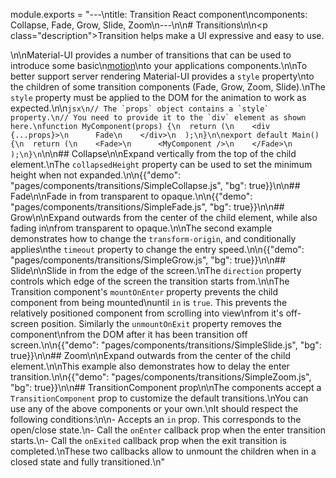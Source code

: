 module.exports = "---\ntitle: Transition React component\ncomponents: Collapse, Fade, Grow, Slide, Zoom\n---\n\n# Transitions\n\n<p class=\"description\">Transition helps make a UI expressive and easy to use.</p>\n\nMaterial-UI provides a number of transitions that can be used to introduce some basic\n[motion](https://material.io/design/motion/)\nto your applications components.\n\nTo better support server rendering Material-UI provides a `style` property\nto the children of some transition components (Fade, Grow, Zoom, Slide).\nThe `style` property must be applied to the DOM for the animation to work as expected.\n\n```jsx\n// The `props` object contains a `style` property.\n// You need to provide it to the `div` element as shown here.\nfunction MyComponent(props) {\n  return (\n    <div {...props}>\n      Fade\n    </div>\n  );\n}\n\nexport default Main() {\n  return (\n    <Fade>\n      <MyComponent />\n    </Fade>\n  );\n}\n```\n\n## Collapse\n\nExpand vertically from the top of the child element.\nThe `collapsedHeight` property can be used to set the minimum height when not expanded.\n\n{{\"demo\": \"pages/components/transitions/SimpleCollapse.js\", \"bg\": true}}\n\n## Fade\n\nFade in from transparent to opaque.\n\n{{\"demo\": \"pages/components/transitions/SimpleFade.js\", \"bg\": true}}\n\n## Grow\n\nExpand outwards from the center of the child element, while also fading in\nfrom transparent to opaque.\n\nThe second example demonstrates how to change the `transform-origin`, and conditionally applies\nthe `timeout` property to change the entry speed.\n\n{{\"demo\": \"pages/components/transitions/SimpleGrow.js\", \"bg\": true}}\n\n## Slide\n\nSlide in from the edge of the screen.\nThe `direction` property controls which edge of the screen the transition starts from.\n\nThe Transition component's `mountOnEnter` property prevents the child component from being mounted\nuntil `in` is `true`. This prevents the relatively positioned component from scrolling into view\nfrom it's off-screen position. Similarly the `unmountOnExit` property removes the component\nfrom the DOM after it has been transition off screen.\n\n{{\"demo\": \"pages/components/transitions/SimpleSlide.js\", \"bg\": true}}\n\n## Zoom\n\nExpand outwards from the center of the child element.\n\nThis example also demonstrates how to delay the enter transition.\n\n{{\"demo\": \"pages/components/transitions/SimpleZoom.js\", \"bg\": true}}\n\n## TransitionComponent prop\n\nThe components accept a `TransitionComponent` prop to customize the default transitions.\nYou can use any of the above components or your own.\nIt should respect the following conditions:\n\n- Accepts an `in` prop. This corresponds to the open/close state.\n- Call the `onEnter` callback prop when the enter transition starts.\n- Call the `onExited` callback prop when the exit transition is completed.\nThese two callbacks allow to unmount the children when in a closed state and fully transitioned.\n"